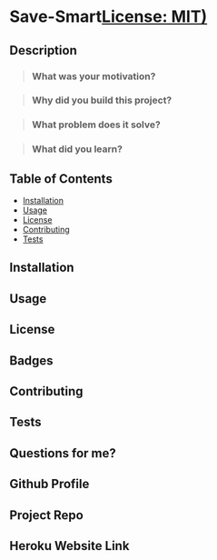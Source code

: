 # Save-Smart[License: MIT)](https://img.shields.io/badge/License-MIT-yellow.svg)
    
## Description

> ### What was your motivation?


> ### Why did you build this project?


> ### What problem does it solve?


> ### What did you learn?

  

## Table of Contents
- [Installation](#installation)
- [Usage](#usage)
- [License](#license)
- [Contributing](#contributing)
- [Tests](#tests)


## Installation


## Usage





## License


## Badges



## Contributing


## Tests


## Questions for me?


## Github Profile


## Project Repo


## Heroku Website Link

